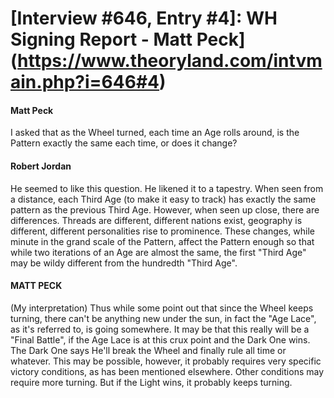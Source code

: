# [Interview #646, Entry #4]: WH Signing Report - Matt Peck](https://www.theoryland.com/intvmain.php?i=646#4)

#### Matt Peck

I asked that as the Wheel turned, each time an Age rolls around, is the Pattern exactly the same each time, or does it change?

#### Robert Jordan

He seemed to like this question. He likened it to a tapestry. When seen from a distance, each Third Age (to make it easy to track) has
exactly the same pattern as the previous Third Age. However, when seen up close, there are differences. Threads are different, different nations exist, geography is different, different personalities rise to prominence. These changes, while minute in the grand scale of the Pattern, affect the Pattern enough so that while two iterations of an Age are almost the same, the first "Third Age" may be wildy different from the hundredth "Third Age".

#### MATT PECK

(My interpretation) Thus while some point out that since the Wheel keeps turning, there can't be anything new under the sun, in fact the "Age Lace", as it's referred to, is going somewhere. It may be that this really will be a "Final Battle", if the Age Lace is at this crux point and the Dark One wins. The Dark One says He'll break the Wheel and finally rule all time or whatever. This may be possible, however, it probably requires very specific victory conditions, as has been mentioned elsewhere. Other conditions may require more turning. But if the Light wins, it probably keeps turning.

